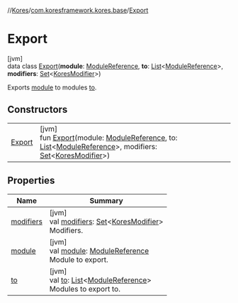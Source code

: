 //[Kores](../../../index.md)/[com.koresframework.kores.base](../index.md)/[Export](index.md)

# Export

[jvm]\
data class [Export](index.md)(**module**: [ModuleReference](../-module-reference/index.md), **to**: [List](https://kotlinlang.org/api/latest/jvm/stdlib/kotlin.collections/-list/index.html)<[ModuleReference](../-module-reference/index.md)>, **modifiers**: [Set](https://kotlinlang.org/api/latest/jvm/stdlib/kotlin.collections/-set/index.html)<[KoresModifier](../-kores-modifier/index.md)>)

Exports [module](module.md) to modules [to](to.md).

## Constructors

| | |
|---|---|
| [Export](-export.md) | [jvm]<br>fun [Export](-export.md)(module: [ModuleReference](../-module-reference/index.md), to: [List](https://kotlinlang.org/api/latest/jvm/stdlib/kotlin.collections/-list/index.html)<[ModuleReference](../-module-reference/index.md)>, modifiers: [Set](https://kotlinlang.org/api/latest/jvm/stdlib/kotlin.collections/-set/index.html)<[KoresModifier](../-kores-modifier/index.md)>) |

## Properties

| Name | Summary |
|---|---|
| [modifiers](modifiers.md) | [jvm]<br>val [modifiers](modifiers.md): [Set](https://kotlinlang.org/api/latest/jvm/stdlib/kotlin.collections/-set/index.html)<[KoresModifier](../-kores-modifier/index.md)><br>Modifiers. |
| [module](module.md) | [jvm]<br>val [module](module.md): [ModuleReference](../-module-reference/index.md)<br>Module to export. |
| [to](to.md) | [jvm]<br>val [to](to.md): [List](https://kotlinlang.org/api/latest/jvm/stdlib/kotlin.collections/-list/index.html)<[ModuleReference](../-module-reference/index.md)><br>Modules to export to. |
